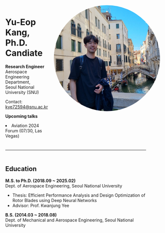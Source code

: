---
---

<div style="display: flex; flex-direction: column; align-items: center; width: 100%; text-align: left; padding: 20px; box-sizing: border-box;">
    <!-- Profile Section -->
    <div style="display: flex; justify-content: flex-start; align-items: flex-start; width: 100%; max-width: 800px; margin-bottom: 10px;">
        <div style="flex-grow: 1;">
            <h1>Yu-Eop Kang, Ph.D. Candiate</h1>
            <p><strong>Research Engineer</strong><br>
            Aerospace Engineering Department,<br>
            Seoul National University (SNU)</p>
            <p>Contact: <a href="mailto:kye72594@snu.ac.kr">kye72594@snu.ac.kr</a></p>
            <p><strong>Upcoming talks</strong>
            <br>
            <li>Aviation 2024 Forum (07/30, Las Vegas)</li>
            </p>
        </div>
        <img src="assets/images/profile2.jpg" alt="Yu-Eop Kang" style="border-radius: 50%; width: 350px;  height: auto; margin-left: 20px;">
    </div>
    <hr style="width: 100%; max-width: 800px; margin-bottom: 20px;">
    <!-- Education Section -->
    <div style="width: 100%; max-width: 800px;">
        <h2>Education</h2>
        <p><strong>M.S. to Ph.D. (2018.09 ~ 2025.02)</strong><br> Dept. of Aerospace Engineering, Seoul National University</p>
        <ul>
            <li>Thesis: Efficient Performance Analysis and Design Optimization of Rotor Blades using Deep Neural Networks</li>
            <li>Advisor: Prof. Kwanjung Yee</li>
        </ul>
        <p><strong>B.S. (2014.03 ~ 2018.08)</strong> <br> Dept. of Mechanical and Aerospace Engineering, Seoul National University</p>
    </div>
</div>